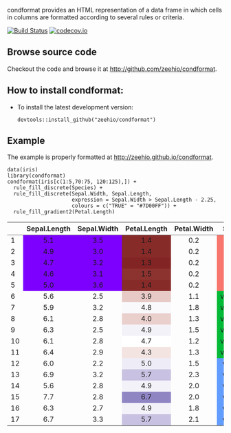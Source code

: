 condformat provides an HTML representation of a data frame in which
cells in columns are formatted according to several rules or criteria.

[![Build
Status](https://travis-ci.org/zeehio/condformat.svg?branch=master)](https://travis-ci.org/zeehio/condformat)
[![codecov.io](https://codecov.io/github/zeehio/condformat/coverage.svg?branch=master)](https://codecov.io/github/zeehio/condformat)

Browse source code
------------------

Checkout the code and browse it at
<http://github.com/zeehio/condformat>.

How to install condformat:
--------------------------

-   To install the latest development version:

        devtools::install_github("zeehio/condformat")

Example
-------

The example is properly formatted at
<http://zeehio.github.io/condformat>.

    data(iris)
    library(condformat)
    condformat(iris[c(1:5,70:75, 120:125),]) +
      rule_fill_discrete(Species) + 
      rule_fill_discrete(Sepal.Width, Sepal.Length,
                         expression = Sepal.Width > Sepal.Length - 2.25,
                         colours = c("TRUE" = "#7D00FF")) + 
      rule_fill_gradient2(Petal.Length)

<table class="gmisc_table" style="border-collapse: collapse; margin-top: 1em; margin-bottom: 1em;">
<thead>
<tr>
<th style="border-bottom: 1px solid grey; border-top: 2px solid grey;">
</th>
<th style="border-bottom: 1px solid grey; border-top: 2px solid grey; text-align: center;">
Sepal.Length
</th>
<th style="border-bottom: 1px solid grey; border-top: 2px solid grey; text-align: center;">
Sepal.Width
</th>
<th style="border-bottom: 1px solid grey; border-top: 2px solid grey; text-align: center;">
Petal.Length
</th>
<th style="border-bottom: 1px solid grey; border-top: 2px solid grey; text-align: center;">
Petal.Width
</th>
<th style="border-bottom: 1px solid grey; border-top: 2px solid grey; text-align: center;">
Species
</th>
</tr>
</thead>
<tbody>
<tr>
<td style="text-align: left;">
1
</td>
<td style="; background-color: #7D00FF; text-align: center;">
5.1
</td>
<td style="; background-color: #7D00FF; text-align: center;">
3.5
</td>
<td style="; background-color: #872B29; text-align: center;">
1.4
</td>
<td style="; background-color:; text-align: center;">
0.2
</td>
<td style="; background-color: #F8766D; text-align: center;">
setosa
</td>
</tr>
<tr>
<td style="text-align: left;">
2
</td>
<td style="; background-color: #7D00FF; text-align: center;">
4.9
</td>
<td style="; background-color: #7D00FF; text-align: center;">
3.0
</td>
<td style="; background-color: #872B29; text-align: center;">
1.4
</td>
<td style="; background-color:; text-align: center;">
0.2
</td>
<td style="; background-color: #F8766D; text-align: center;">
setosa
</td>
</tr>
<tr>
<td style="text-align: left;">
3
</td>
<td style="; background-color: #7D00FF; text-align: center;">
4.7
</td>
<td style="; background-color: #7D00FF; text-align: center;">
3.2
</td>
<td style="; background-color: #832424; text-align: center;">
1.3
</td>
<td style="; background-color:; text-align: center;">
0.2
</td>
<td style="; background-color: #F8766D; text-align: center;">
setosa
</td>
</tr>
<tr>
<td style="text-align: left;">
4
</td>
<td style="; background-color: #7D00FF; text-align: center;">
4.6
</td>
<td style="; background-color: #7D00FF; text-align: center;">
3.1
</td>
<td style="; background-color: #8C322F; text-align: center;">
1.5
</td>
<td style="; background-color:; text-align: center;">
0.2
</td>
<td style="; background-color: #F8766D; text-align: center;">
setosa
</td>
</tr>
<tr>
<td style="text-align: left;">
5
</td>
<td style="; background-color: #7D00FF; text-align: center;">
5.0
</td>
<td style="; background-color: #7D00FF; text-align: center;">
3.6
</td>
<td style="; background-color: #872B29; text-align: center;">
1.4
</td>
<td style="; background-color:; text-align: center;">
0.2
</td>
<td style="; background-color: #F8766D; text-align: center;">
setosa
</td>
</tr>
<tr>
<td style="text-align: left;">
6
</td>
<td style="; background-color: blank; text-align: center;">
5.6
</td>
<td style="; background-color: blank; text-align: center;">
2.5
</td>
<td style="; background-color: #E7CAC6; text-align: center;">
3.9
</td>
<td style="; background-color:; text-align: center;">
1.1
</td>
<td style="; background-color: #00BA38; text-align: center;">
versicolor
</td>
</tr>
<tr>
<td style="text-align: left;">
7
</td>
<td style="; background-color: blank; text-align: center;">
5.9
</td>
<td style="; background-color: blank; text-align: center;">
3.2
</td>
<td style="; background-color: #F9F9FC; text-align: center;">
4.8
</td>
<td style="; background-color:; text-align: center;">
1.8
</td>
<td style="; background-color: #00BA38; text-align: center;">
versicolor
</td>
</tr>
<tr>
<td style="text-align: left;">
8
</td>
<td style="; background-color: blank; text-align: center;">
6.1
</td>
<td style="; background-color: blank; text-align: center;">
2.8
</td>
<td style="; background-color: #EAD0CD; text-align: center;">
4.0
</td>
<td style="; background-color:; text-align: center;">
1.3
</td>
<td style="; background-color: #00BA38; text-align: center;">
versicolor
</td>
</tr>
<tr>
<td style="text-align: left;">
9
</td>
<td style="; background-color: blank; text-align: center;">
6.3
</td>
<td style="; background-color: blank; text-align: center;">
2.5
</td>
<td style="; background-color: #F4F2F9; text-align: center;">
4.9
</td>
<td style="; background-color:; text-align: center;">
1.5
</td>
<td style="; background-color: #00BA38; text-align: center;">
versicolor
</td>
</tr>
<tr>
<td style="text-align: left;">
10
</td>
<td style="; background-color: blank; text-align: center;">
6.1
</td>
<td style="; background-color: blank; text-align: center;">
2.8
</td>
<td style="; background-color: #FFFFFF; text-align: center;">
4.7
</td>
<td style="; background-color:; text-align: center;">
1.2
</td>
<td style="; background-color: #00BA38; text-align: center;">
versicolor
</td>
</tr>
<tr>
<td style="text-align: left;">
11
</td>
<td style="; background-color: blank; text-align: center;">
6.4
</td>
<td style="; background-color: blank; text-align: center;">
2.9
</td>
<td style="; background-color: #F3E4E2; text-align: center;">
4.3
</td>
<td style="; background-color:; text-align: center;">
1.3
</td>
<td style="; background-color: #00BA38; text-align: center;">
versicolor
</td>
</tr>
<tr>
<td style="text-align: left;">
12
</td>
<td style="; background-color: blank; text-align: center;">
6.0
</td>
<td style="; background-color: blank; text-align: center;">
2.2
</td>
<td style="; background-color: #EEECF6; text-align: center;">
5.0
</td>
<td style="; background-color:; text-align: center;">
1.5
</td>
<td style="; background-color: #619CFF; text-align: center;">
virginica
</td>
</tr>
<tr>
<td style="text-align: left;">
13
</td>
<td style="; background-color: blank; text-align: center;">
6.9
</td>
<td style="; background-color: blank; text-align: center;">
3.2
</td>
<td style="; background-color: #C8C1E1; text-align: center;">
5.7
</td>
<td style="; background-color:; text-align: center;">
2.3
</td>
<td style="; background-color: #619CFF; text-align: center;">
virginica
</td>
</tr>
<tr>
<td style="text-align: left;">
14
</td>
<td style="; background-color: blank; text-align: center;">
5.6
</td>
<td style="; background-color: blank; text-align: center;">
2.8
</td>
<td style="; background-color: #F4F2F9; text-align: center;">
4.9
</td>
<td style="; background-color:; text-align: center;">
2.0
</td>
<td style="; background-color: #619CFF; text-align: center;">
virginica
</td>
</tr>
<tr>
<td style="text-align: left;">
15
</td>
<td style="; background-color: blank; text-align: center;">
7.7
</td>
<td style="; background-color: blank; text-align: center;">
2.8
</td>
<td style="; background-color: #9085C3; text-align: center;">
6.7
</td>
<td style="; background-color:; text-align: center;">
2.0
</td>
<td style="; background-color: #619CFF; text-align: center;">
virginica
</td>
</tr>
<tr>
<td style="text-align: left;">
16
</td>
<td style="; background-color: blank; text-align: center;">
6.3
</td>
<td style="; background-color: blank; text-align: center;">
2.7
</td>
<td style="; background-color: #F4F2F9; text-align: center;">
4.9
</td>
<td style="; background-color:; text-align: center;">
1.8
</td>
<td style="; background-color: #619CFF; text-align: center;">
virginica
</td>
</tr>
<tr>
<td style="border-bottom: 2px solid grey; text-align: left;">
17
</td>
<td style="; background-color: blank; border-bottom: 2px solid grey; text-align: center;">
6.7
</td>
<td style="; background-color: blank; border-bottom: 2px solid grey; text-align: center;">
3.3
</td>
<td style="; background-color: #C8C1E1; border-bottom: 2px solid grey; text-align: center;">
5.7
</td>
<td style="; background-color:; border-bottom: 2px solid grey; text-align: center;">
2.1
</td>
<td style="; background-color: #619CFF; border-bottom: 2px solid grey; text-align: center;">
virginica
</td>
</tr>
</tbody>
</table>
